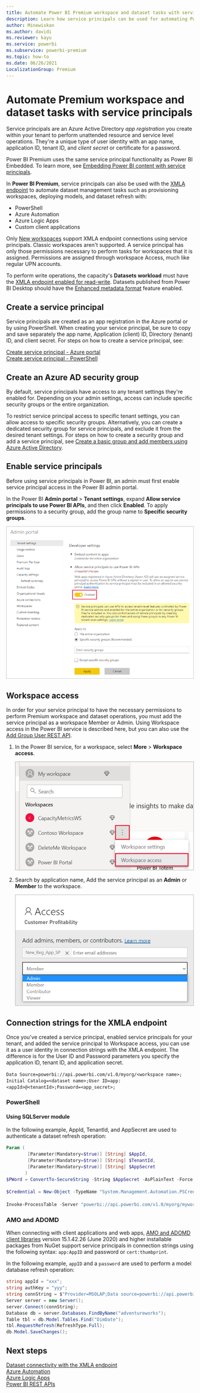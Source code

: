 ```yaml
---
title: Automate Power BI Premium workspace and dataset tasks with service principals | Microsoft Docs
description: Learn how service principals can be used for automating Power BI Premium workspace and dataset management tasks.
author: Minewiskan
ms.author: davidi
ms.reviewer: kayu
ms.service: powerbi
ms.subservice: powerbi-premium
ms.topic: how-to
ms.date: 06/26/2021
LocalizationGroup: Premium
---
```


# Automate Premium workspace and dataset tasks with service principals

Service principals are an Azure Active Directory *app registration* you create within your tenant to perform unattended resource and service level operations. They're a unique type of user identity with an app name, application ID, tenant ID, and *client secret* or certificate for a password.

Power BI Premium uses the same service principal functionality as Power BI Embedded. To learn more, see [Embedding Power BI content with service principals](../developer/embedded/embed-service-principal.md).

In **Power BI Premium**, service principals can also be used with the [XMLA endpoint](service-premium-connect-tools.md) to automate dataset management tasks such as provisioning workspaces, deploying models, and dataset refresh with:

- PowerShell
- Azure Automation
- Azure Logic Apps
- Custom client applications

Only [New workspaces](../collaborate-share/service-new-workspaces.md) support XMLA endpoint connections using service principals. Classic workspaces aren't supported. A service principal has only those permissions necessary to perform tasks for workspaces that it is assigned. Permissions are assigned through workspace Access, much like regular UPN accounts.

To perform write operations, the capacity's **Datasets workload** must have the [XMLA endpoint enabled for read-write](service-premium-connect-tools.md#enable-xmla-read-write). Datasets published from Power BI Desktop should have the [Enhanced metadata format](../connect-data/desktop-enhanced-dataset-metadata.md) feature enabled.

## Create a service principal

Service principals are created as an app registration in the Azure portal or by using PowerShell. When creating your service principal, be sure to copy and save separately the app name, Application (client) ID, Directory (tenant) ID, and client secret. For steps on how to create a service principal, see:

[Create service principal - Azure portal](/azure/active-directory/develop/howto-create-service-principal-portal)   
[Create service principal - PowerShell](/azure/active-directory/develop/howto-authenticate-service-principal-powershell)

## Create an Azure AD security group

By default, service principals have access to any tenant settings they're enabled for. Depending on your admin settings, access can include specific security groups or the entire organization.

To restrict service principal access to specific tenant settings, you can allow access to specific security groups. Alternatively, you can create a dedicated security group for service principals, and exclude it from the desired tenant settings. For steps on how to create a security group and add a service principal, see [Create a basic group and add members using Azure Active Directory](/azure/active-directory/fundamentals/active-directory-groups-create-azure-portal).

## Enable service principals

Before using service principals in Power BI, an admin must first enable service principal access in the Power BI admin portal.

In the Power BI **Admin portal** > **Tenant settings**, expand **Allow service principals to use Power BI APIs**, and then click **Enabled**. To apply permissions to a security group, add the group name to **Specific security groups**.

![Workspace settings](media/service-premium-service-principal/admin-portal.png)

## Workspace access

In order for your service principal to have the necessary permissions to perform Premium workspace and dataset operations, you must add the service principal as a workspace Member or Admin. Using Workspace access in the Power BI service is described here, but you can also use the [Add Group User REST API](/rest/api/power-bi/groups/addgroupuser).

1. In the Power BI service, for a workspace, select **More** > **Workspace access**.

    ![Workspace access settings](media/service-premium-service-principal/workspace-access.png)

2. Search by application name, Add the service principal as an **Admin** or **Member** to the workspace.

    ![Access dialog](media/service-premium-service-principal/add-service-principal-in-the-UI.png)

## Connection strings for the XMLA endpoint

Once you've created a service principal, enabled service principals for your tenant, and added the service principal to Workspace access, you can use it as a user identity in connection strings with the XMLA endpoint. The difference is for the User ID and Password parameters you specify the application ID, tenant ID, and application secret.

`Data Source=powerbi://api.powerbi.com/v1.0/myorg/<workspace name>; Initial Catalog=<dataset name>;User ID=app:<appId>@<tenantId>;Password=<app_secret>;`

### PowerShell

#### Using SQLServer module

In the following example, AppId, TenantId, and AppSecret are used to authenticate a dataset refresh operation:

```powershell
Param (
        [Parameter(Mandatory=$true)] [String] $AppId,
        [Parameter(Mandatory=$true)] [String] $TenantId,
        [Parameter(Mandatory=$true)] [String] $AppSecret
       )
$PWord = ConvertTo-SecureString -String $AppSecret -AsPlainText -Force

$Credential = New-Object -TypeName "System.Management.Automation.PSCredential" -ArgumentList $AppId, $PWord

Invoke-ProcessTable -Server "powerbi://api.powerbi.com/v1.0/myorg/myworkspace" -TableName "mytable" -DatabaseName "mydataset" -RefreshType "Full" -ServicePrincipal -ApplicationId $AppId -TenantId $TenantId -Credential $Credential
```

### AMO and ADOMD

When connecting with client applications and web apps, [AMO and ADOMD client libraries](/azure/analysis-services/analysis-services-data-providers) version 15.1.42.26 (June 2020) and higher installable packages from NuGet support service principals in connection strings using the following syntax: `app:AppID` and password or `cert:thumbprint`.

In the following example, `appID` and a `password` are used to perform a model database refresh operation:

```csharp
string appId = "xxx";
string authKey = "yyy";
string connString = $"Provider=MSOLAP;Data source=powerbi://api.powerbi.com/v1.0/<tenant>/<workspacename>;Initial catalog=<datasetname>;User ID=app:{appId};Password={authKey};";
Server server = new Server();
server.Connect(connString);
Database db = server.Databases.FindByName("adventureworks");
Table tbl = db.Model.Tables.Find("DimDate");
tbl.RequestRefresh(RefreshType.Full);
db.Model.SaveChanges();
```

## Next steps

[Dataset connectivity with the XMLA endpoint](service-premium-connect-tools.md)  
[Azure Automation](/azure/automation)  
[Azure Logic Apps](/azure/logic-apps/)  
[Power BI REST APIs](/rest/api/power-bi/)
